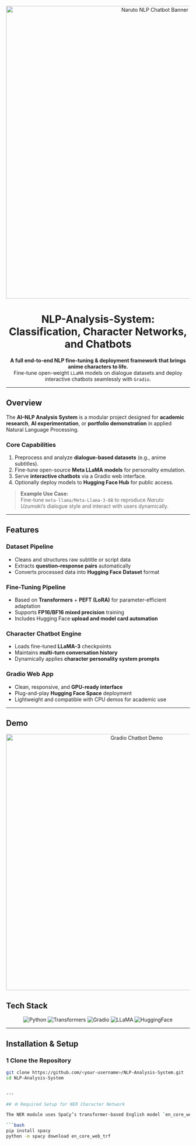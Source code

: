 <p align="center">
  <img src="assets/naruto_banner.jpg" alt="Naruto NLP Chatbot Banner" width="800"/>
</p>

<h1 align="center"> NLP-Analysis-System: Classification, Character Networks, and Chatbots</h1>

<p align="center">
  <b>A full end-to-end NLP fine-tuning & deployment framework that brings anime characters to life.</b>  
  <br>
  Fine-tune open-weight <code>LLaMA</code> models on dialogue datasets and deploy interactive chatbots seamlessly with <code>Gradio</code>.
</p>

---

##  Overview

The **AI–NLP Analysis System** is a modular project designed for **academic research**, **AI experimentation**, or **portfolio demonstration** in applied Natural Language Processing.

### Core Capabilities
1.  Preprocess and analyze **dialogue-based datasets** (e.g., anime subtitles).
2.  Fine-tune open-source **Meta LLaMA models** for personality emulation.
3.  Serve **interactive chatbots** via a Gradio web interface.
4.  Optionally deploy models to **Hugging Face Hub** for public access.

> **Example Use Case:**  
> Fine-tune `meta-llama/Meta-Llama-3-8B` to reproduce *Naruto Uzumaki*’s dialogue style and interact with users dynamically.

---

##  Features

###  Dataset Pipeline
- Cleans and structures raw subtitle or script data  
- Extracts **question–response pairs** automatically  
- Converts processed data into **Hugging Face Dataset** format  

###  Fine-Tuning Pipeline
- Based on **Transformers** + **PEFT (LoRA)** for parameter-efficient adaptation  
- Supports **FP16/BF16 mixed precision** training  
- Includes Hugging Face **upload and model card automation**

###  Character Chatbot Engine
- Loads fine-tuned **LLaMA-3** checkpoints  
- Maintains **multi-turn conversation history**  
- Dynamically applies **character personality system prompts**

###  Gradio Web App
- Clean, responsive, and **GPU-ready interface**  
- Plug-and-play **Hugging Face Space** deployment  
- Lightweight and compatible with CPU demos for academic use

---

##  Demo

<p align="center">
  <img src="assets/gradio_demo.png" alt="Gradio Chatbot Demo" width="700"/>
</p>

##  Tech Stack

<div align="center">

![Python](https://img.shields.io/badge/Python-3.12-blue?logo=python)
![Transformers](https://img.shields.io/badge/🤗Transformers-PEFT-yellow)
![Gradio](https://img.shields.io/badge/Gradio-App-green)
![LLaMA](https://img.shields.io/badge/LLaMA-3-orange)
![HuggingFace](https://img.shields.io/badge/HuggingFace-Models-lightgrey?logo=huggingface)

</div>

---

##  Installation & Setup

### 1️ Clone the Repository
```bash
git clone https://github.com/<your-username>/NLP-Analysis-System.git
cd NLP-Analysis-System


---

## ⚙️ Required Setup for NER Character Network

The NER module uses SpaCy’s transformer-based English model `en_core_web_trf`, which must be installed manually if you are working in a cloud environment:

```bash
pip install spacy
python -m spacy download en_core_web_trf